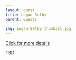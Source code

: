 ```yaml
---
layout: guest
title: Logan Selby
parent: Guests

img: Logan-Selby-thumbail.jpg
---
```




<div class="badge-base LI-profile-badge" data-locale="en_US" data-size="medium" data-theme="light" data-type="VERTICAL" data-vanity="logan-d-selby-phd-a433ab35" data-version="v1"><a class="badge-base__link LI-simple-link" href="https://www.linkedin.com/in/logan-d-selby-phd-a433ab35?trk=profile-badge">Click for more details</a></div>


TBD
